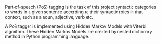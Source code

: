 Part-of-speech (PoS) tagging is the task of this project syntactic categories to words in a given sentence according to their
syntactic roles in that context, such as a noun, adjective, verb etc.

A PoS tagger is implemented using Hidden Markov Models with Viterbi algorithm. These Hidden Markov Models are
created by nested dictionary method in Python programming language.
